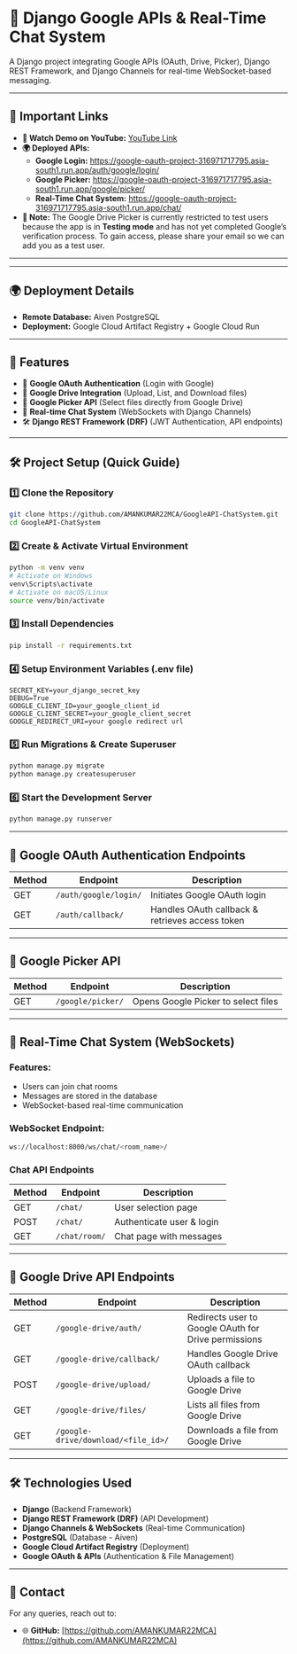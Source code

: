 # 🚀 Django Google APIs & Real-Time Chat System

A Django project integrating Google APIs (OAuth, Drive, Picker), Django REST Framework, and Django Channels for real-time WebSocket-based messaging.

---

## 🔗 Important Links

- **🎥 Watch Demo on YouTube:** [YouTube Link](https://youtube.com)
- **🌍 Deployed APIs:**
  - **Google Login:** https://google-oauth-project-316971717795.asia-south1.run.app/auth/google/login/
  - **Google Picker:** https://google-oauth-project-316971717795.asia-south1.run.app/google/picker/
  - **Real-Time Chat System:** https://google-oauth-project-316971717795.asia-south1.run.app/chat/
- **📌 Note:** The Google Drive Picker is currently restricted to test users because the app is in **Testing mode** and has not yet completed Google’s verification process. To gain access, please share your email so we can add you as a test user.

---

---

## 🌍 Deployment Details

- **Remote Database:** Aiven PostgreSQL
- **Deployment:** Google Cloud Artifact Registry + Google Cloud Run

---

## 📌 Features

- 🔑 **Google OAuth Authentication** (Login with Google)
- 📂 **Google Drive Integration** (Upload, List, and Download files)
- 📑 **Google Picker API** (Select files directly from Google Drive)
- 💬 **Real-time Chat System** (WebSockets with Django Channels)
- 🛠 **Django REST Framework (DRF)** (JWT Authentication, API endpoints)

---

## 🛠 Project Setup (Quick Guide)

### 1️⃣ Clone the Repository
```sh
git clone https://github.com/AMANKUMAR22MCA/GoogleAPI-ChatSystem.git
cd GoogleAPI-ChatSystem
```

### 2️⃣ Create & Activate Virtual Environment
```sh
python -m venv venv
# Activate on Windows
venv\Scripts\activate
# Activate on macOS/Linux
source venv/bin/activate
```

### 3️⃣ Install Dependencies
```sh
pip install -r requirements.txt
```

### 4️⃣ Setup Environment Variables (.env file)
```
SECRET_KEY=your_django_secret_key
DEBUG=True
GOOGLE_CLIENT_ID=your_google_client_id
GOOGLE_CLIENT_SECRET=your_google_client_secret
GOOGLE_REDIRECT_URI=your google redirect url
```

### 5️⃣ Run Migrations & Create Superuser
```sh
python manage.py migrate
python manage.py createsuperuser
```

### 6️⃣ Start the Development Server
```sh
python manage.py runserver
```


---

## 🔑 Google OAuth Authentication Endpoints

| Method | Endpoint | Description |
|--------|------------------------|----------------------------------|
| GET    | `/auth/google/login/`  | Initiates Google OAuth login    |
| GET    | `/auth/callback/`      | Handles OAuth callback & retrieves access token |

---

## 📑 Google Picker API

| Method | Endpoint | Description |
|--------|----------------|----------------------------------|
| GET    | `/google/picker/` | Opens Google Picker to select files |

---

## 💬 Real-Time Chat System (WebSockets)

### Features:
- Users can join chat rooms
- Messages are stored in the database
- WebSocket-based real-time communication

### WebSocket Endpoint:

```sh
ws://localhost:8000/ws/chat/<room_name>/
```

### Chat API Endpoints

| Method | Endpoint      | Description               |
|--------|------------- |------------------------- |
| GET    | `/chat/`      | User selection page       |
| POST   | `/chat/`      | Authenticate user & login |
| GET    | `/chat/room/` | Chat page with messages   |

---

## 📂 Google Drive API Endpoints

| Method | Endpoint | Description |
|--------|--------------------------------|--------------------------------------|
| GET    | `/google-drive/auth/`        | Redirects user to Google OAuth for Drive permissions |
| GET    | `/google-drive/callback/`    | Handles Google Drive OAuth callback |
| POST   | `/google-drive/upload/`      | Uploads a file to Google Drive |
| GET    | `/google-drive/files/`       | Lists all files from Google Drive |
| GET    | `/google-drive/download/<file_id>/` | Downloads a file from Google Drive |

---
## 🛠 Technologies Used

- **Django** (Backend Framework)
- **Django REST Framework (DRF)** (API Development)
- **Django Channels & WebSockets** (Real-time Communication)
- **PostgreSQL** (Database - Aiven)
- **Google Cloud Artifact Registry** (Deployment)
- **Google OAuth & APIs** (Authentication & File Management)

---

## 📧 Contact

For any queries, reach out to:
- 🌐 **GitHub:** [https://github.com/AMANKUMAR22MCA](https://github.com/AMANKUMAR22MCA)

